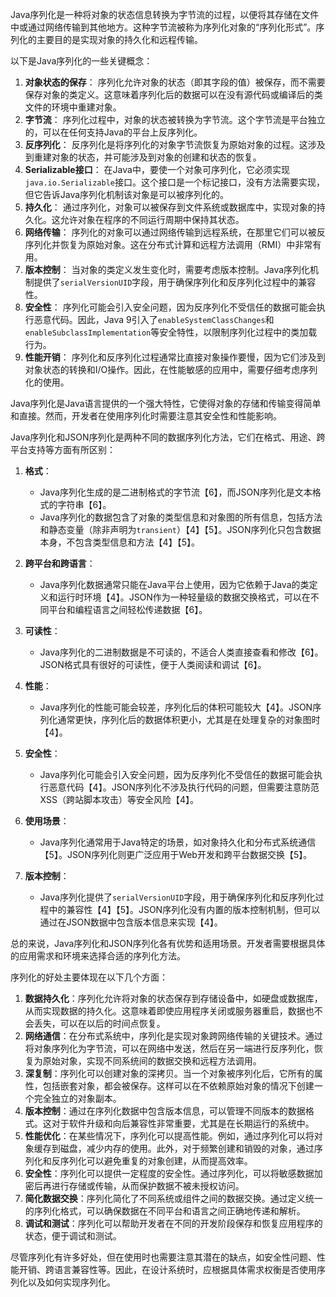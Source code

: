 Java序列化是一种将对象的状态信息转换为字节流的过程，以便将其存储在文件中或通过网络传输到其他地方。这种字节流被称为序列化对象的“序列化形式”。序列化的主要目的是实现对象的持久化和远程传输。

以下是Java序列化的一些关键概念：

1. **对象状态的保存**：
   序列化允许对象的状态（即其字段的值）被保存，而不需要保存对象的类定义。这意味着序列化后的数据可以在没有源代码或编译后的类文件的环境中重建对象。
2. **字节流**：
   序列化过程中，对象的状态被转换为字节流。这个字节流是平台独立的，可以在任何支持Java的平台上反序列化。
3. **反序列化**：
   反序列化是将序列化的对象字节流恢复为原始对象的过程。这涉及到重建对象的状态，并可能涉及到对象的创建和状态的恢复。
4. **Serializable接口**：
   在Java中，要使一个对象可序列化，它必须实现`java.io.Serializable`接口。这个接口是一个标记接口，没有方法需要实现，但它告诉Java序列化机制该对象是可以被序列化的。
5. **持久化**：
   通过序列化，对象可以被保存到文件系统或数据库中，实现对象的持久化。这允许对象在程序的不同运行周期中保持其状态。
6. **网络传输**：
   序列化的对象可以通过网络传输到远程系统，在那里它们可以被反序列化并恢复为原始对象。这在分布式计算和远程方法调用（RMI）中非常有用。
7. **版本控制**：
   当对象的类定义发生变化时，需要考虑版本控制。Java序列化机制提供了`serialVersionUID`字段，用于确保序列化和反序列化过程中的兼容性。
8. **安全性**：
   序列化可能会引入安全问题，因为反序列化不受信任的数据可能会执行恶意代码。因此，Java 9引入了`enableSystemClassChanges`和`enableSubclassImplementation`等安全特性，以限制序列化过程中的类加载行为。
9. **性能开销**：
   序列化和反序列化过程通常比直接对象操作要慢，因为它们涉及到对象状态的转换和I/O操作。因此，在性能敏感的应用中，需要仔细考虑序列化的使用。

Java序列化是Java语言提供的一个强大特性，它使得对象的存储和传输变得简单和直接。然而，开发者在使用序列化时需要注意其安全性和性能影响。


Java序列化和JSON序列化是两种不同的数据序列化方法，它们在格式、用途、跨平台支持等方面有所区别：

1. **格式**：

   - Java序列化生成的是二进制格式的字节流【6】，而JSON序列化是文本格式的字符串【6】。
   - Java序列化的数据包含了对象的类型信息和对象图的所有信息，包括方法和静态变量（除非声明为`transient`）【4】【5】。JSON序列化只包含数据本身，不包含类型信息和方法【4】【5】。
2. **跨平台和跨语言**：

   - Java序列化数据通常只能在Java平台上使用，因为它依赖于Java的类定义和运行时环境【4】。JSON作为一种轻量级的数据交换格式，可以在不同平台和编程语言之间轻松传递数据【6】。
3. **可读性**：

   - Java序列化的二进制数据是不可读的，不适合人类直接查看和修改【6】。JSON格式具有很好的可读性，便于人类阅读和调试【6】。
4. **性能**：

   - Java序列化的性能可能会较差，序列化后的体积可能较大【4】。JSON序列化通常更快，序列化后的数据体积更小，尤其是在处理复杂的对象图时【4】。
5. **安全性**：

   - Java序列化可能会引入安全问题，因为反序列化不受信任的数据可能会执行恶意代码【4】。JSON序列化不涉及执行代码的问题，但需要注意防范XSS（跨站脚本攻击）等安全风险【4】。
6. **使用场景**：

   - Java序列化通常用于Java特定的场景，如对象持久化和分布式系统通信【5】。JSON序列化则更广泛应用于Web开发和跨平台数据交换【5】。
7. **版本控制**：

   - Java序列化提供了`serialVersionUID`字段，用于确保序列化和反序列化过程中的兼容性【4】【5】。JSON序列化没有内置的版本控制机制，但可以通过在JSON数据中包含版本信息来实现【4】。

总的来说，Java序列化和JSON序列化各有优势和适用场景。开发者需要根据具体的应用需求和环境来选择合适的序列化方法。



序列化的好处主要体现在以下几个方面：

1. **数据持久化**：序列化允许将对象的状态保存到存储设备中，如硬盘或数据库，从而实现数据的持久化。这意味着即使应用程序关闭或服务器重启，数据也不会丢失，可以在以后的时间点恢复。
2. **网络通信**：在分布式系统中，序列化是实现对象跨网络传输的关键技术。通过将对象序列化为字节流，可以在网络中发送，然后在另一端进行反序列化，恢复为原始对象，实现不同系统间的数据交换和远程方法调用。
3. **深复制**：序列化可以创建对象的深拷贝。当一个对象被序列化后，它所有的属性，包括嵌套对象，都会被保存。这样可以在不依赖原始对象的情况下创建一个完全独立的对象副本。
4. **版本控制**：通过在序列化数据中包含版本信息，可以管理不同版本的数据格式。这对于软件升级和向后兼容性非常重要，尤其是在长期运行的系统中。
5. **性能优化**：在某些情况下，序列化可以提高性能。例如，通过序列化可以将对象缓存到磁盘，减少内存的使用。此外，对于频繁创建和销毁的对象，通过序列化和反序列化可以避免重复的对象创建，从而提高效率。
6. **安全性**：序列化可以提供一定程度的安全性。通过序列化，可以将敏感数据加密后再进行存储或传输，从而保护数据不被未授权访问。
7. **简化数据交换**：序列化简化了不同系统或组件之间的数据交换。通过定义统一的序列化格式，可以确保数据在不同平台和语言之间正确地传递和解析。
8. **调试和测试**：序列化可以帮助开发者在不同的开发阶段保存和恢复应用程序的状态，便于调试和测试。

尽管序列化有许多好处，但在使用时也需要注意其潜在的缺点，如安全性问题、性能开销、跨语言兼容性等。因此，在设计系统时，应根据具体需求权衡是否使用序列化以及如何实现序列化。
